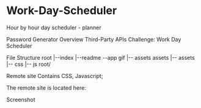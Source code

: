 # Work-Day-Scheduler
Hour by hour day scheduler - planner

Password Generator
Overview
Third-Party APIs Challenge: Work Day Scheduler

File Structure
root
|--index
|--readme
--app gif
   |-- assets
assets
|-- assets
    |-- css
    |-- js
root/

Remote site
Contains CSS, Javascript;

The remote site is located here:


Screenshot
